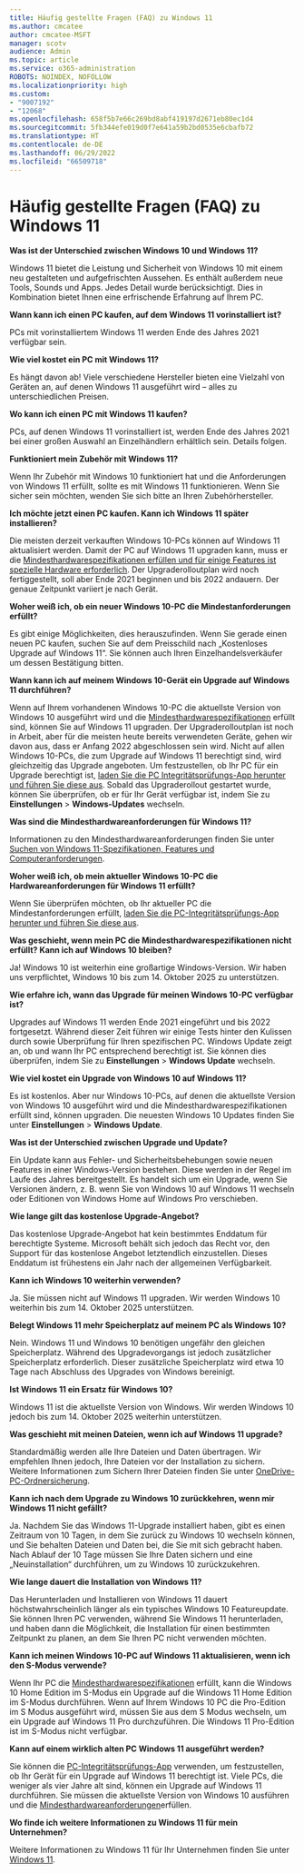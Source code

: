 ```yaml
---
title: Häufig gestellte Fragen (FAQ) zu Windows 11
ms.author: cmcatee
author: cmcatee-MSFT
manager: scotv
audience: Admin
ms.topic: article
ms.service: o365-administration
ROBOTS: NOINDEX, NOFOLLOW
ms.localizationpriority: high
ms.custom:
- "9007192"
- "12068"
ms.openlocfilehash: 658f5b7e66c269bd8abf419197d2671eb80ec1d4
ms.sourcegitcommit: 5fb344efe019d0f7e641a59b2bd0535e6cbafb72
ms.translationtype: HT
ms.contentlocale: de-DE
ms.lasthandoff: 06/29/2022
ms.locfileid: "66509718"
---
```

# <a name="windows-11-frequently-asked-questions-faq"></a>Häufig gestellte Fragen (FAQ) zu Windows 11

**Was ist der Unterschied zwischen Windows 10 und Windows 11?**

Windows 11 bietet die Leistung und Sicherheit von Windows 10 mit einem neu gestalteten und aufgefrischten Aussehen. Es enthält außerdem neue Tools, Sounds und Apps. Jedes Detail wurde berücksichtigt. Dies in Kombination bietet Ihnen eine erfrischende Erfahrung auf Ihrem PC.

**Wann kann ich einen PC kaufen, auf dem Windows 11 vorinstalliert ist?**

PCs mit vorinstalliertem Windows 11 werden Ende des Jahres 2021 verfügbar sein.


**Wie viel kostet ein PC mit Windows 11?**

Es hängt davon ab! Viele verschiedene Hersteller bieten eine Vielzahl von Geräten an, auf denen Windows 11 ausgeführt wird – alles zu unterschiedlichen Preisen.


**Wo kann ich einen PC mit Windows 11 kaufen?**

PCs, auf denen Windows 11 vorinstalliert ist, werden Ende des Jahres 2021 bei einer großen Auswahl an Einzelhändlern erhältlich sein. Details folgen.


**Funktioniert mein Zubehör mit Windows 11?**

Wenn Ihr Zubehör mit Windows 10 funktioniert hat und die Anforderungen von Windows 11 erfüllt, sollte es mit Windows 11 funktionieren. Wenn Sie sicher sein möchten, wenden Sie sich bitte an Ihren Zubehörhersteller.


**Ich möchte jetzt einen PC kaufen. Kann ich Windows 11 später installieren?**

Die meisten derzeit verkauften Windows 10-PCs können auf Windows 11 aktualisiert werden. Damit der PC auf Windows 11 upgraden kann, muss er die [Mindesthardwarespezifikationen erfüllen und für einige Features ist spezielle Hardware erforderlich](https://www.microsoft.com/windows/windows-11-specifications). Der Upgraderolloutplan wird noch fertiggestellt, soll aber Ende 2021 beginnen und bis 2022 andauern. Der genaue Zeitpunkt variiert je nach Gerät.


**Woher weiß ich, ob ein neuer Windows 10-PC die Mindestanforderungen erfüllt?**

Es gibt einige Möglichkeiten, dies herauszufinden. Wenn Sie gerade einen neuen PC kaufen, suchen Sie auf dem Preisschild nach „Kostenloses Upgrade auf Windows 11“. Sie können auch Ihren Einzelhandelsverkäufer um dessen Bestätigung bitten.


**Wann kann ich auf meinem Windows 10-Gerät ein Upgrade auf Windows 11 durchführen?**

Wenn auf Ihrem vorhandenen Windows 10-PC die aktuellste Version von Windows 10 ausgeführt wird und die [Mindesthardwarespezifikationen](https://www.microsoft.com/windows/windows-11-specifications) erfüllt sind, können Sie auf Windows 11 upgraden. Der Upgraderolloutplan ist noch in Arbeit, aber für die meisten heute bereits verwendeten Geräte, gehen wir davon aus, dass er Anfang 2022 abgeschlossen sein wird. Nicht auf allen Windows 10-PCs, die zum Upgrade auf Windows 11 berechtigt sind, wird gleichzeitig das Upgrade angeboten. Um festzustellen, ob Ihr PC für ein Upgrade berechtigt ist, [laden Sie die PC Integritätsprüfungs-App herunter und führen Sie diese aus](https://aka.ms/GetPCHealthCheckApp). Sobald das Upgraderollout gestartet wurde, können Sie überprüfen, ob er für Ihr Gerät verfügbar ist, indem Sie zu **Einstellungen** > **Windows-Updates** wechseln.


**Was sind die Mindesthardwareanforderungen für Windows 11?**

Informationen zu den Mindesthardwareanforderungen finden Sie unter [Suchen von Windows 11-Spezifikationen, Features und Computeranforderungen](https://www.microsoft.com/windows/windows-11-specifications).


**Woher weiß ich, ob mein aktueller Windows 10-PC die Hardwareanforderungen für Windows 11 erfüllt?**

Wenn Sie überprüfen möchten, ob Ihr aktueller PC die Mindestanforderungen erfüllt, [laden Sie die PC-Integritätsprüfungs-App herunter und führen Sie diese aus](https://aka.ms/GetPCHealthCheckApp).


**Was geschieht, wenn mein PC die Mindesthardwarespezifikationen nicht erfüllt? Kann ich auf Windows 10 bleiben?**

Ja! Windows 10 ist weiterhin eine großartige Windows-Version. Wir haben uns verpflichtet, Windows 10 bis zum 14. Oktober 2025 zu unterstützen.


**Wie erfahre ich, wann das Upgrade für meinen Windows 10-PC verfügbar ist?**

Upgrades auf Windows 11 werden Ende 2021 eingeführt und bis 2022 fortgesetzt. Während dieser Zeit führen wir einige Tests hinter den Kulissen durch sowie Überprüfung für Ihren spezifischen PC. Windows Update zeigt an, ob und wann Ihr PC entsprechend berechtigt ist. Sie können dies überprüfen, indem Sie zu **Einstellungen** > **Windows Update** wechseln.


**Wie viel kostet ein Upgrade von Windows 10 auf Windows 11?**

Es ist kostenlos. Aber nur Windows 10-PCs, auf denen die aktuellste Version von Windows 10 ausgeführt wird und die Mindesthardwarespezifikationen erfüllt sind, können upgraden. Die neuesten Windows 10 Updates finden Sie unter **Einstellungen** > **Windows Update**.


**Was ist der Unterschied zwischen Upgrade und Update?**

Ein Update kann aus Fehler- und Sicherheitsbehebungen sowie neuen Features in einer Windows-Version bestehen. Diese werden in der Regel im Laufe des Jahres bereitgestellt. Es handelt sich um ein Upgrade, wenn Sie Versionen ändern, z. B. wenn Sie von Windows 10 auf Windows 11 wechseln oder Editionen von Windows Home auf Windows Pro verschieben.


**Wie lange gilt das kostenlose Upgrade-Angebot?**

Das kostenlose Upgrade-Angebot hat kein bestimmtes Enddatum für berechtigte Systeme. Microsoft behält sich jedoch das Recht vor, den Support für das kostenlose Angebot letztendlich einzustellen. Dieses Enddatum ist frühestens ein Jahr nach der allgemeinen Verfügbarkeit.


**Kann ich Windows 10 weiterhin verwenden?**

Ja. Sie müssen nicht auf Windows 11 upgraden. Wir werden Windows 10 weiterhin bis zum 14. Oktober 2025 unterstützen.

**Belegt Windows 11 mehr Speicherplatz auf meinem PC als Windows 10?**

Nein. Windows 11 und Windows 10 benötigen ungefähr den gleichen Speicherplatz. Während des Upgradevorgangs ist jedoch zusätzlicher Speicherplatz erforderlich. Dieser zusätzliche Speicherplatz wird etwa 10 Tage nach Abschluss des Upgrades von Windows bereinigt.


**Ist Windows 11 ein Ersatz für Windows 10?**

Windows 11 ist die aktuellste Version von Windows. Wir werden Windows 10 jedoch bis zum 14. Oktober 2025 weiterhin unterstützen.


**Was geschieht mit meinen Dateien, wenn ich auf Windows 11 upgrade?**

Standardmäßig werden alle Ihre Dateien und Daten übertragen. Wir empfehlen Ihnen jedoch, Ihre Dateien vor der Installation zu sichern. Weitere Informationen zum Sichern Ihrer Dateien finden Sie unter [OneDrive-PC-Ordnersicherung](https://www.microsoft.com/microsoft-365/onedrive/pc-cloud-backup).


**Kann ich nach dem Upgrade zu Windows 10 zurückkehren, wenn mir Windows 11 nicht gefällt?**

Ja. Nachdem Sie das Windows 11-Upgrade installiert haben, gibt es einen Zeitraum von 10 Tagen, in dem Sie zurück zu Windows 10 wechseln können, und Sie behalten Dateien und Daten bei, die Sie mit sich gebracht haben. Nach Ablauf der 10 Tage müssen Sie Ihre Daten sichern und eine „Neuinstallation“ durchführen, um zu Windows 10 zurückzukehren.


**Wie lange dauert die Installation von Windows 11?**

Das Herunterladen und Installieren von Windows 11 dauert höchstwahrscheinlich länger als ein typisches Windows 10 Featureupdate. Sie können Ihren PC verwenden, während Sie Windows 11 herunterladen, und haben dann die Möglichkeit, die Installation für einen bestimmten Zeitpunkt zu planen, an dem Sie Ihren PC nicht verwenden möchten.


**Kann ich meinen Windows 10-PC auf Windows 11 aktualisieren, wenn ich den S-Modus verwende?**

Wenn Ihr PC die [Mindesthardwarespezifikationen](https://www.microsoft.com/windows/windows-11-specifications) erfüllt, kann die Windows 10 Home Edition im S-Modus ein Upgrade auf die Windows 11 Home Edition im S-Modus durchführen. Wenn auf Ihrem Windows 10 PC die Pro-Edition im S Modus ausgeführt wird, müssen Sie aus dem S Modus wechseln, um ein Upgrade auf Windows 11 Pro durchzuführen. Die Windows 11 Pro-Edition ist im S-Modus nicht verfügbar.


**Kann auf einem wirklich alten PC Windows 11 ausgeführt werden?**

Sie können die [PC-Integritätsprüfungs-App](https://aka.ms/GetPCHealthCheckApp) verwenden, um festzustellen, ob Ihr Gerät für ein Upgrade auf Windows 11 berechtigt ist. Viele PCs, die weniger als vier Jahre alt sind, können ein Upgrade auf Windows 11 durchführen. Sie müssen die aktuellste Version von Windows 10 ausführen und die [Mindesthardwareanforderungen](https://www.microsoft.com/windows/windows-11-specifications)erfüllen.


**Wo finde ich weitere Informationen zu Windows 11 für mein Unternehmen?**

Weitere Informationen zu Windows 11 für Ihr Unternehmen finden Sie unter [Windows 11](https://www.microsoft.com/windowsforbusiness/windows-11).